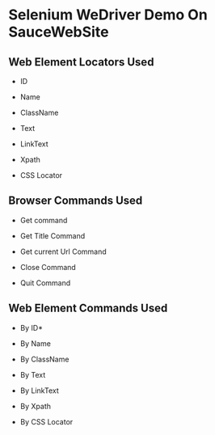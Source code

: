 # Selenium WeDriver Demo On SauceWebSite

## Web Element Locators Used

* ID

* Name

* ClassName

* Text

* LinkText

* Xpath

* CSS Locator

## Browser Commands Used

* Get command

* Get Title Command

* Get current Url Command

* Close Command

* Quit Command


## Web Element Commands Used

* By ID*

* By Name

* By ClassName

* By Text

* By LinkText

* By Xpath

* By CSS Locator
